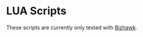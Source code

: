 # LUA Scripts
These scripts are currently only tested with [Bizhawk](http://tasvideos.org/BizHawk.html).